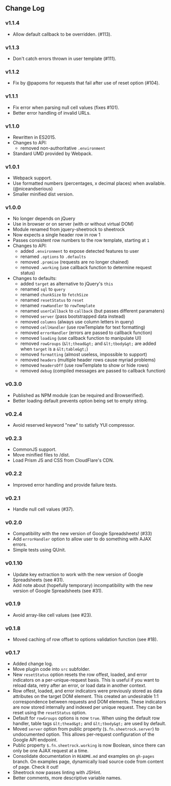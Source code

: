 ## Change Log

### v1.1.4

* Allow default callback to be overridden. (#113).


### v1.1.3

* Don't catch errors thrown in user template (#111).


### v1.1.2

* Fix by @papoms for requests that fail after use of reset option (#104).


### v1.1.1

* Fix error when parsing null cell values (fixes #101).
* Better error handling of invalid URLs.


### v1.1.0

* Rewritten in ES2015.
* Changes to API:
  - removed non-authoritative `.environment`
* Standard UMD provided by Webpack.


### v1.0.1

* Webpack support.
* Use formatted numbers (percentages, x decimal places) when available. (@niceandserious)
* Smaller minified dist version.


### v1.0.0

* No longer depends on jQuery
* Use in browser or on server (with or without virtual DOM)
* Module renamed from jquery-sheetrock to sheetrock
* Now expects a single header row in row 1
* Passes consistent row numbers to the row template, starting at `1`
* Changes to API:
  - added `.environment` to expose detected features to user
  - renamed `.options` to `.defaults`
  - removed `.promise` (requests are no longer chained)
  - removed `.working` (use callback function to determine request status)
* Changes to defaults:
  - added `target` as alternative to jQuery's `this`
  - renamed `sql` to `query`
  - renamed `chunkSize` to `fetchSize`
  - renamed `resetStatus` to `reset`
  - renamed `rowHandler` to `rowTemplate`
  - renamed `userCallback` to `callback` (but passes different paramaters)
  - removed `server` (pass bootstrapped data instead)
  - removed `columns` (always use column letters in query)
  - removed `cellHandler` (use rowTemplate for text formatting)
  - removed `errorHandler` (errors are passed to callback function)
  - removed `loading` (use callback function to manipulate UI)
  - removed `rowGroups` (`&lt;thead&gt;` and `&lt;tbody&gt;` are added when
    `target` is a `&lt;table&gt;`)
  - removed `formatting` (almost useless, impossible to support)
  - removed `headers` (multiple header rows cause myriad problems)
  - removed `headersOff` (use rowTemplate to show or hide rows)
  - removed `debug` (compiled messages are passed to callback function)


### v0.3.0

* Published as NPM module (can be required and Browserified).
* Better loading default prevents option being set to empty string.


### v0.2.4

* Avoid reserved keyword "new" to satisfy YUI compressor.


### v0.2.3

* CommonJS support.
* Move minified files to /dist.
* Load Prism JS and CSS from CloudFlare's CDN.


### v0.2.2

* Improved error handling and provide failure tests.


### v0.2.1

* Handle null cell values (#37).


### v0.2.0

* Compatibility with the new version of Google Spreadsheets! (#33)
* Add `errorHandler` option to allow user to do something with AJAX errors.
* Simple tests using QUnit.


### v0.1.10

* Update key extraction to work with the new version of Google Spreadsheets
  (see #31).
* Add note about (hopefully temporary) incompatibility with the new version of
  Google Spreadsheets (see #31).

### v0.1.9

* Avoid array-like cell values (see #23).

### v0.1.8

* Moved caching of row offset to options validation function (see #18).

### v0.1.7

* Added change log.
* Move plugin code into `src` subfolder.
* New `resetStatus` option resets the row offest, loaded, and error indicators
  on a per-unique-request basis. This is useful if you want to reload data,
  retry after an error, or load data in another context.
* Row offest, loaded, and error indicators were previously stored as data
  attributes on the target DOM element. This created an undesirable 1:1
  correspondence between requests and DOM elements. These indicators are now
  stored internally and indexed per unique request. They can be reset using
  the `resetStatus` option.
* Default for `rowGroups` options is now `true`. When using the default row
  handler, table tags `&lt;thead&gt;` and `&lt;tbody&gt;` are used by default.
* Moved `server` option from public property (`$.fn.sheetrock.server`) to
  undocumented option. This allows per-request configuration of the Google API
  endpoint.
* Public property `$.fn.sheetrock.working` is now Boolean, since there can
  only be one AJAX request at a time.
* Consolidate documentation in `README.md` and examples on `gh-pages` branch.
  On examples page, dynamically load source code from content of page. Check
  it out!
* Sheetrock now passes linting with JSHint.
* Better comments, more descriptive variable names.
